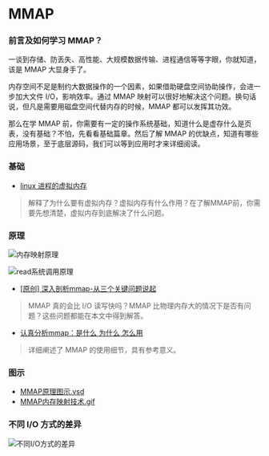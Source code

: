 # MMAP

### 前言及如何学习 MMAP？

一谈到存储、防丢失、高性能、大规模数据传输、进程通信等等字眼，你就知道，该是 MMAP 大显身手了。

内存空间不足是制约大数据操作的一个因素，如果借助硬盘空间协助操作，会进一步加大文件 I/O，影响效率。通过 MMAP 映射可以很好地解决这个问题。换句话说，但凡是需要用磁盘空间代替内存的时候，MMAP 都可以发挥其功效。


那么在学 MMAP 前，你需要有一定的操作系统基础，知道什么是虚存什么是页表，没有基础？不怕，先看看基础篇章。然后了解 MMAP 的优缺点，知道有哪些应用场景，至于底层源码，我们可以等到应用时才来详细阅读。

### 基础
- [linux 进程的虚拟内存](https://blog.csdn.net/fengxinlinux/article/details/52071766)
> 解释了为什么要有虚拟内存？虚拟内存有什么作用？在了解MMAP前，你需要先想清楚，虚拟内存到底解决了什么问题。

### 原理

![内存映射原理](https://s3.ax1x.com/2021/02/12/yrPugP.jpg)

![read系统调用原理](https://s3.ax1x.com/2021/02/12/yrPVNd.jpg)

- [[原创] 深入剖析mmap-从三个关键问题说起](https://www.jianshu.com/p/eece39beee20)
> MMAP 真的会比 I/O 读写快吗？MMAP 比物理内存大的情况下是否有问题？这些问题都能在本文中得到解答。

- [认真分析mmap：是什么 为什么 怎么用](https://www.cnblogs.com/huxiao-tee/p/4660352.html)
> 详细阐述了 MMAP 的使用细节，具有参考意义。

### 图示

- [MMAP原理图示.vsd](https://github.com/feelschaotic/AndroidKnowledgeSystem/tree/master/8.%20%E5%85%B6%E4%BB%96/Linux/MMAP原理图示.vsd)
- [MMAP内存映射技术.gif](https://github.com/feelschaotic/AndroidPrincipleAnimation/blob/master/MMAP%E5%86%85%E5%AD%98%E6%98%A0%E5%B0%84%E6%8A%80%E6%9C%AF.gif)

### 不同 I/O 方式的差异

![不同I/O方式的差异](https://s3.ax1x.com/2021/02/12/yrkoaF.png)
